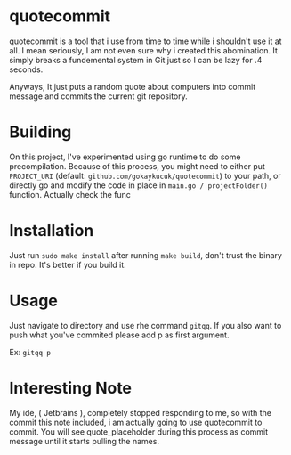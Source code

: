 # quotecommit

quotecommit is a tool that i use from time to time while i shouldn't use it at all. I mean seriously, I am not even sure why i created this abomination. It simply breaks a fundemental system in Git just so I can be lazy for .4 seconds. 

Anyways, It just puts a random quote about computers into commit message and commits the current git repository.

# Building

On this project, I've experimented using go runtime to do some precompilation. Because of this process, you might need
 to either put `PROJECT_URI` (default: `github.com/gokaykucuk/quotecommit`) to your path, or directly go and modify the code in place in `main.go / projectFolder()` function. Actually check the func

# Installation

Just run `sudo make install` after running `make build`, don't trust the binary in repo. It's better if you build it.

# Usage

Just navigate to directory and use rhe command `gitqq`. If you also want to push what you've commited please add p as first argument.

Ex: `gitqq p` 

# Interesting Note

My ide, ( Jetbrains ), completely stopped responding to me, so with the commit this note included, i am actually going to use quotecommit to commit. You will see quote_placeholder during this process as commit message until it starts pulling the names.
 